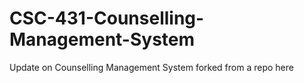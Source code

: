 # CSC-431-Counselling-Management-System
Update on Counselling Management System forked from a repo here
